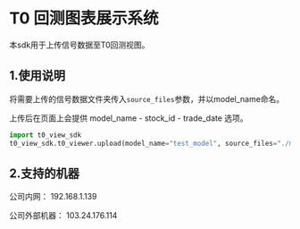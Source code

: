 # T0 回测图表展示系统

本sdk用于上传信号数据至T0回测视图。

## 1.使用说明

将需要上传的信号数据文件夹传入`source_files`参数，并以model_name命名。

上传后在页面上会提供 model_name - stock_id - trade_date 选项。 
```python
import t0_view_sdk
t0_view_sdk.t0_viewer.upload(model_name="test_model", source_files="./model/")
```

## 2.支持的机器

公司内网： 192.168.1.139

公司外部机器： 103.24.176.114